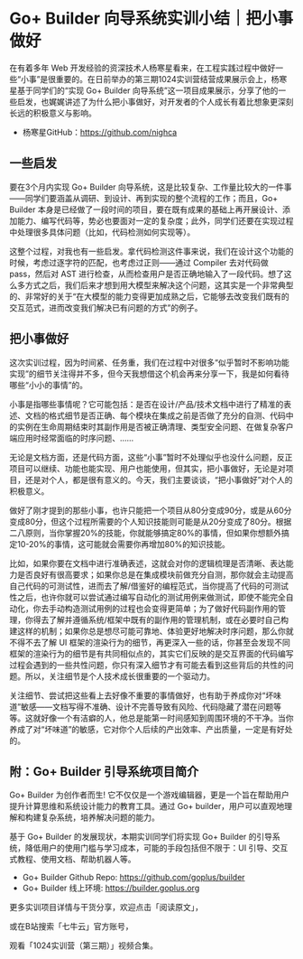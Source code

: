 # Go+ Builder 向导系统实训小结｜把小事做好
在有着多年 Web 开发经验的资深技术人杨寒星看来，在工程实践过程中做好一些“小事”是很重要的。在日前举办的第三期1024实训营结营成果展示会上，杨寒星基于同学们的“实现 Go+ Builder 向导系统”这一项目成果展示，分享了他的一些启发，也娓娓讲述了为什么把小事做好，对开发者的个人成长有着比想象更深刻长远的积极意义与影响。
* 杨寒星GitHub：https://github.com/nighca

## 一些启发
要在3个月内实现 Go+ Builder 向导系统，这是比较复杂、工作量比较大的一件事——同学们要涵盖从调研、到设计、再到实现的整个流程的工作；而且，Go+ Builder 本身是已经做了一段时间的项目，要在既有成果的基础上再开展设计、添加能力、编写代码等，势必也要面对一定的复杂度；此外，同学们还要在实现过程中处理很多具体问题（比如，代码检测如何实现等）。

这整个过程，对我也有一些启发。拿代码检测这件事来说，我们在设计这个功能的时候，考虑过逐字符的匹配，也考虑过正则——通过 Compiler 去对代码做 pass，然后对 AST  进行检查，从而检查用户是否正确地输入了一段代码。想了这么多方式之后，我们后来才想到用大模型来解决这个问题，这其实是一个非常典型的、非常好的关于“在大模型的能力变得更加成熟之后，它能够去改变我们既有的交互范式，进而改变我们解决已有问题的方式”的例子。

## 把小事做好
这次实训过程，因为时间紧、任务重，我们在过程中对很多“似乎暂时不影响功能实现”的细节关注得并不多，但今天我想借这个机会再来分享一下，我是如何看待哪些“小小的事情”的。

小事是指哪些事情呢？它可能包括：是否在设计/产品/技术文档中进行了精准的表述、文档的格式细节是否正确、每个模块在集成之前是否做了充分的自测、代码中的实例在生命周期结束时其副作用是否被正确清理、类型安全问题、在做复杂客户端应用时经常面临的时序问题、……

无论是文档方面，还是代码方面，这些“小事”暂时不处理似乎也没什么问题，反正项目可以继续、功能也能实现、用户也能使用，但其实，把小事做好，无论是对项目，还是对个人，都是很有意义的。今天，我们主要谈谈，“把小事做好”对个人的积极意义。

做好了刚才提到的那些小事，也许只能把一个项目从80分变成90分，或是从60分变成80分，但这个过程所需要的个人知识技能则可能是从20分变成了80分。根据二八原则，当你掌握20%的技能，你就能够搞定80%的事情，但如果你想额外搞定10-20%的事情，这可能就会需要你再增加80%的知识技能。

比如，如果你要在文档中进行准确表述，这就会对你的逻辑梳理是否清晰、表达能力是否良好有很高要求；如果你总是在集成模块前做充分自测，那你就会主动提高自己代码的可测试性，进而去了解/借鉴好的编程范式，当你提高了代码的可测试性之后，也许你就可以尝试通过编写自动化的测试用例来做测试，即使不能完全自动化，你去手动构造测试用例的过程也会变得更简单；为了做好代码副作用的管理，你得去了解并遵循系统/框架中既有的副作用的管理机制，或在必要时自己构建这样的机制；如果你总是想尽可能可靠地、体验更好地解决时序问题，那么你就不得不去了解 UI 框架的渲染行为的细节，再更深入一些的话，你甚至会发现不同框架的渲染行为的细节是有共同相似点的，其实它们反映的是交互界面的代码编写过程会遇到的一些共性问题，你只有深入细节才有可能去看到这些背后的共性的问题。所以，关注细节是个人技术成长很重要的一个驱动力。

关注细节、尝试把这些看上去好像不重要的事情做好，也有助于养成你对“坏味道”敏感——文档写得不准确、设计不完善导致有风险、代码隐藏了潜在问题等等。这就好像一个有洁癖的人，他总是能第一时间感知到周围环境的不干净。当你养成了对“坏味道”的敏感，它对你个人后续的产出效率、产出质量，一定是有好处的。

## 附：Go+ Builder 引导系统项目简介
Go+ Builder 为创作者而生! 它不仅仅是一个游戏编辑器，更是一个旨在帮助用户提升计算思维和系统设计能力的教育工具。通过 Go+ builder，用户可以直观地理解和构建复杂系统，培养解决问题的能力。

基于 Go+ Builder 的发展现状，本期实训同学们将实现 Go+ Builder 的引导系统，降低用户的使用门槛与学习成本，可能的手段包括但不限于：UI 引导、交互式教程、使用文档、帮助机器人等。
* Go+ Builder Github Repo: https://github.com/goplus/builder
* Go+ Builder 线上环境: https://builder.goplus.org

更多实训项目详情与干货分享，欢迎点击「阅读原文」，

或在B站搜索「七牛云」官方账号，

观看「1024实训营（第三期）」视频合集。
